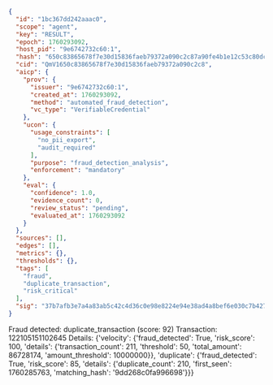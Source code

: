 ```json
{
  "id": "1bc367dd242aaac0",
  "scope": "agent",
  "key": "RESULT",
  "epoch": 1760293092,
  "host_pid": "9e6742732c60:1",
  "hash": "650c83865678f7e30d15836faeb79372a090c2c87a90fe4b1e12c53c80dc8d87",
  "cid": "QmV1650c83865678f7e30d15836faeb79372a090c2c8",
  "aicp": {
    "prov": {
      "issuer": "9e6742732c60:1",
      "created_at": 1760293092,
      "method": "automated_fraud_detection",
      "vc_type": "VerifiableCredential"
    },
    "ucon": {
      "usage_constraints": [
        "no_pii_export",
        "audit_required"
      ],
      "purpose": "fraud_detection_analysis",
      "enforcement": "mandatory"
    },
    "eval": {
      "confidence": 1.0,
      "evidence_count": 0,
      "review_status": "pending",
      "evaluated_at": 1760293092
    }
  },
  "sources": [],
  "edges": [],
  "metrics": {},
  "thresholds": {},
  "tags": [
    "fraud",
    "duplicate_transaction",
    "risk_critical"
  ],
  "sig": "37b7afb3e7a4a83ab5c42c4d36c0e98e8224e94e38ad4a8bef6e030c7b427343"
}
```

Fraud detected: duplicate_transaction (score: 92)
Transaction: 122105151102645
Details: {'velocity': {'fraud_detected': True, 'risk_score': 100, 'details': {'transaction_count': 211, 'threshold': 50, 'total_amount': 86728174, 'amount_threshold': 10000000}}, 'duplicate': {'fraud_detected': True, 'risk_score': 85, 'details': {'duplicate_count': 210, 'first_seen': 1760285763, 'matching_hash': '9dd268c0fa996698'}}}